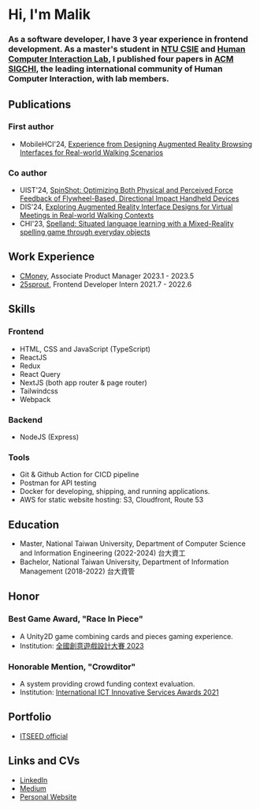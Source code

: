 # Hi, I'm Malik

### As a software developer, I have 3 year experience in frontend development. As a master's student in [NTU CSIE](https://www.csie.ntu.edu.tw/) and [Human Computer Interaction Lab](https://www.mikechen.com), I published four papers in [ACM SIGCHI](https://sigchi.org/), the leading international community of Human Computer Interaction, with lab members.

## Publications
### First author
- MobileHCI'24, [Experience from Designing Augmented Reality Browsing Interfaces for Real-world Walking Scenarios](https://dl.acm.org/doi/10.1145/3676500)
### Co author
- UIST'24, [SpinShot: Optimizing Both Physical and Perceived Force Feedback of Flywheel-Based, Directional Impact Handheld Devices](https://dl.acm.org/doi/10.1145/3654777.3676433)
- DIS'24, [Exploring Augmented Reality Interface Designs for Virtual Meetings in Real-world Walking Contexts](https://dl.acm.org/doi/10.1145/3643834.3661538)
- CHI'23, [Spelland: Situated language learning with a Mixed-Reality spelling game through everyday objects](https://dl.acm.org/doi/pdf/10.1145/3544549.3583830)

## Work Experience
- [CMoney](https://www.cakeresume.com/companies/cmoney), Associate Product Manager 2023.1 - 2023.5
- [25sprout](https://www.25sprout.com), Frontend Developer Intern 2021.7 - 2022.6

## Skills
### Frontend
- HTML, CSS and JavaScript (TypeScript)
- ReactJS
- Redux
- React Query
- NextJS (both app router & page router)
- Tailwindcss 
- Webpack

### Backend
- NodeJS (Express)

### Tools
- Git & Github Action for CICD pipeline
- Postman for API testing
- Docker for developing, shipping, and running applications.
- AWS for static website hosting: S3, Cloudfront, Route 53

## Education
- Master, National Taiwan University, Department of Computer Science and Information Engineering (2022-2024) 台大資工
- Bachelor, National Taiwan University, Department of Information Management (2018-2022) 台大資管

## Honor
### Best Game Award, "Race In Piece"
- A Unity2D game combining cards and pieces gaming experience.
- Institution: [全國創意遊戲設計大賽 2023](https://lhudcenter.wixsite.com/gamecompetition/agenda-1)

### Honorable Mention, "Crowditor"
- A system providing crowd funding context evaluation.
- Institution: [International ICT Innovative Services Awards 2021](https://innoserve.tca.org.tw/)

## Portfolio
- [ITSEED official](https://itseed.tw/)

## Links and CVs
- [LinkedIn](https://www.linkedin.com/in/malik-chang/)
- [Medium](https://malik11217.medium.com/)
- [Personal Website](https://malikchang.com)
